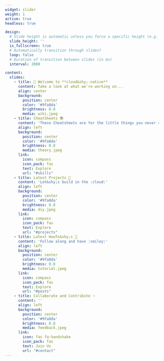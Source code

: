 ```yaml
---
widget: slider
weight: 1
active: true
headless: true

design:
  # Slide height is automatic unless you force a specific height (e.g. '400px')
  slide_height: ''
  is_fullscreen: true
  # Automatically transition through slides?
  loop: false
  # Duration of transition between slides (in ms)
  interval: 2000

content:
  slides:
    - title: 👋 Welcome to **cloud&shy;-native**
      content: Take a look at what we're working on...
      align: center
      background:
        position: center
        color: '#9fa8da'
        brightness: 0.8
        media: wiki.jpeg
    - title: CheatSheets 📚
      content: 'These Cheatsheets are for the little things you never remember :bell:'
      align: left
      background:
        position: center
        color: '#9fa8da'
        brightness: 0.8
        media: theory.jpeg
      link:
        icon: compass
        icon_pack: fas
        text: Explore
        url: "#skills"
    - title: Latest Projects 📐
      content: 'Let&shy;s build in the :cloud:'
      align: left
      background:
        position: center
        color: '#9fa8da'
        brightness: 0.8
        media: diy.jpeg
      link:
        icon: compass
        icon_pack: fas
        text: Explore
        url: "#projects"
    - title: Latest HowTo&shy;s 🤝
      content: 'Follow along and have :smiley:'
      align: left
      background:
        position: center
        color: '#9fa8da'
        brightness: 0.8
        media: tutorial.jpeg
      link:
        icon: compass
        icon_pack: fas
        text: Explore
        url: "#posts"    
    - title: Collaborate and Contribute ✨
      content: ''
      align: left
      background:
        position: center
        color: '#9fa8da'
        brightness: 0.8
        media: feedback.jpeg
      link:
        icon: fas fa-handshake
        icon_pack: fas
        text: Join Us
        url: "#contact"    
---
```

